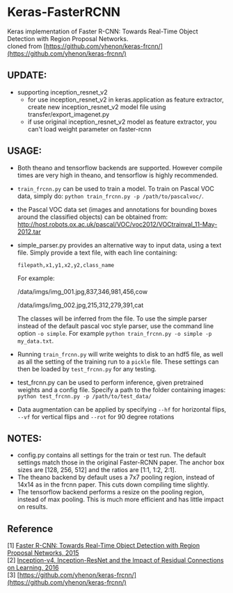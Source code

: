 # Keras-FasterRCNN
Keras implementation of Faster R-CNN: Towards Real-Time Object Detection with Region Proposal Networks.<br/>
cloned from [https://github.com/yhenon/keras-frcnn/](https://github.com/yhenon/keras-frcnn/)

## UPDATE:
- supporting inception_resnet_v2
  - for use inception_resnet_v2 in keras.application as feature extractor, create new inception_resnet_v2 model file using transfer/export_imagenet.py
  - if use original inception_resnet_v2 model as feature extractor, you can't load weight parameter on faster-rcnn 

## USAGE:
- Both theano and tensorflow backends are supported. However compile times are very high in theano, and tensorflow is highly recommended.
- `train_frcnn.py` can be used to train a model. To train on Pascal VOC data, simply do:
`python train_frcnn.py -p /path/to/pascalvoc/`. 
- the Pascal VOC data set (images and annotations for bounding boxes around the classified objects) can be obtained from: http://host.robots.ox.ac.uk/pascal/VOC/voc2012/VOCtrainval_11-May-2012.tar
- simple_parser.py provides an alternative way to input data, using a text file. Simply provide a text file, with each
line containing:

    `filepath,x1,y1,x2,y2,class_name`

    For example:

    /data/imgs/img_001.jpg,837,346,981,456,cow
    
    /data/imgs/img_002.jpg,215,312,279,391,cat

    The classes will be inferred from the file. To use the simple parser instead of the default pascal voc style parser,
    use the command line option `-o simple`. For example `python train_frcnn.py -o simple -p my_data.txt`.

- Running `train_frcnn.py` will write weights to disk to an hdf5 file, as well as all the setting of the training run to a `pickle` file. These
settings can then be loaded by `test_frcnn.py` for any testing.

- test_frcnn.py can be used to perform inference, given pretrained weights and a config file. Specify a path to the folder containing
images:
    `python test_frcnn.py -p /path/to/test_data/`
- Data augmentation can be applied by specifying `--hf` for horizontal flips, `--vf` for vertical flips and `--rot` for 90 degree rotations



## NOTES:
- config.py contains all settings for the train or test run. The default settings match those in the original Faster-RCNN
paper. The anchor box sizes are [128, 256, 512] and the ratios are [1:1, 1:2, 2:1].
- The theano backend by default uses a 7x7 pooling region, instead of 14x14 as in the frcnn paper. This cuts down compiling time slightly.
- The tensorflow backend performs a resize on the pooling region, instead of max pooling. This is much more efficient and has little impact on results.


## Reference
[1] [Faster R-CNN: Towards Real-Time Object Detection with Region Proposal Networks, 2015](https://arxiv.org/pdf/1506.01497.pdf) <br/>
[2] [Inception-v4, Inception-ResNet and the Impact of Residual Connections on Learning, 2016](https://arxiv.org/pdf/1602.07261.pdf) <br/>
[3] [https://github.com/yhenon/keras-frcnn/](https://github.com/yhenon/keras-frcnn/)
